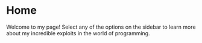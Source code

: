 
# Home

Welcome to my page! Select any of the options on the sidebar to learn more about my incredible exploits in the world of programming.
